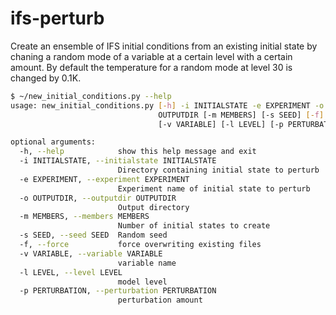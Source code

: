 # ifs-perturb

Create an ensemble of IFS initial conditions from an existing initial state by chaning
a random mode of a variable at a certain level with a certain amount. By default the temperature for a random mode at level 30 is changed by 0.1K.

``` bash
$ ~/new_initial_conditions.py --help                              
usage: new_initial_conditions.py [-h] -i INITIALSTATE -e EXPERIMENT -o
                                 OUTPUTDIR [-m MEMBERS] [-s SEED] [-f]
                                 [-v VARIABLE] [-l LEVEL] [-p PERTURBATION]

optional arguments:
  -h, --help            show this help message and exit
  -i INITIALSTATE, --initialstate INITIALSTATE
                        Directory containing initial state to perturb
  -e EXPERIMENT, --experiment EXPERIMENT
                        Experiment name of initial state to perturb
  -o OUTPUTDIR, --outputdir OUTPUTDIR
                        Output directory
  -m MEMBERS, --members MEMBERS
                        Number of initial states to create
  -s SEED, --seed SEED  Random seed
  -f, --force           force overwriting existing files
  -v VARIABLE, --variable VARIABLE
                        variable name
  -l LEVEL, --level LEVEL
                        model level
  -p PERTURBATION, --perturbation PERTURBATION
                        perturbation amount
```
